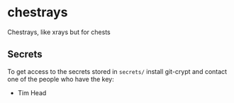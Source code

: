 # chestrays
Chestrays, like xrays but for chests

## Secrets

To get access to the secrets stored in `secrets/` install git-crypt and contact
one of the people who have the key:

* Tim Head
